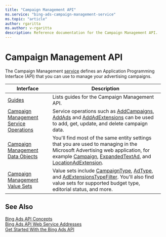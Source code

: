 ```yaml
---
title: "Campaign Management API"
ms.service: "bing-ads-campaign-management-service"
ms.topic: "article"
author: rgaritta
ms.author: v-rgaritta
description: Reference documentation for the Campaign Management API.
---
```

# Campaign Management API
The Campaign Management [service](../guides/web-service-addresses.md) defines an Application Programming Interface (API) that you can use to manage your advertising campaigns.

|Interface|Description|
|---------|---------|
|[Guides](../guides/campaign-management-guides.md)|Lists guides for the Campaign Management API.|
|[Campaign Management Service Operations](campaign-management-service-operations.md)|Service operations such as [AddCampaigns](addcampaigns.md), [AddAds](addads.md) and [AddAdExtensions](addadextensions.md) can be used to add, get, update, and delete campaign data.|
|[Campaign Management Data Objects](campaign-management-data-objects.md)|You'll find most of the same entity settings that you are used to managing in the Microsoft Advertising web application, for example [Campaign](campaign.md), [ExpandedTextAd](expandedtextad.md), and [LocationAdExtension](locationadextension.md).|
|[Campaign Management Value Sets](campaign-management-value-sets.md)|Value sets include [CampaignType](campaigntype.md), [AdType](adtype.md), and [AdExtensionsTypeFilter](adextensionstypefilter.md). You'll also find value sets for supported budget type, editorial status, and more.|

## See Also

[Bing Ads API Concepts](../guides/concepts.md)  
[Bing Ads API Web Service Addresses](../guides/web-service-addresses.md)  
[Get Started With the Bing Ads API](../guides/get-started.md)

